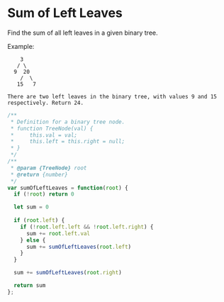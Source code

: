 # Sum of Left Leaves

Find the sum of all left leaves in a given binary tree.

Example:

        3
       / \
      9  20
        /  \
       15   7

    There are two left leaves in the binary tree, with values 9 and 15 respectively. Return 24.


```JavaScript
/**
 * Definition for a binary tree node.
 * function TreeNode(val) {
 *     this.val = val;
 *     this.left = this.right = null;
 * }
 */
/**
 * @param {TreeNode} root
 * @return {number}
 */
var sumOfLeftLeaves = function(root) {
  if (!root) return 0

  let sum = 0
  
  if (root.left) {
    if (!root.left.left && !root.left.right) {
      sum += root.left.val
    } else {
      sum += sumOfLeftLeaves(root.left)
    }
  }  

  sum += sumOfLeftLeaves(root.right)

  return sum
};


```